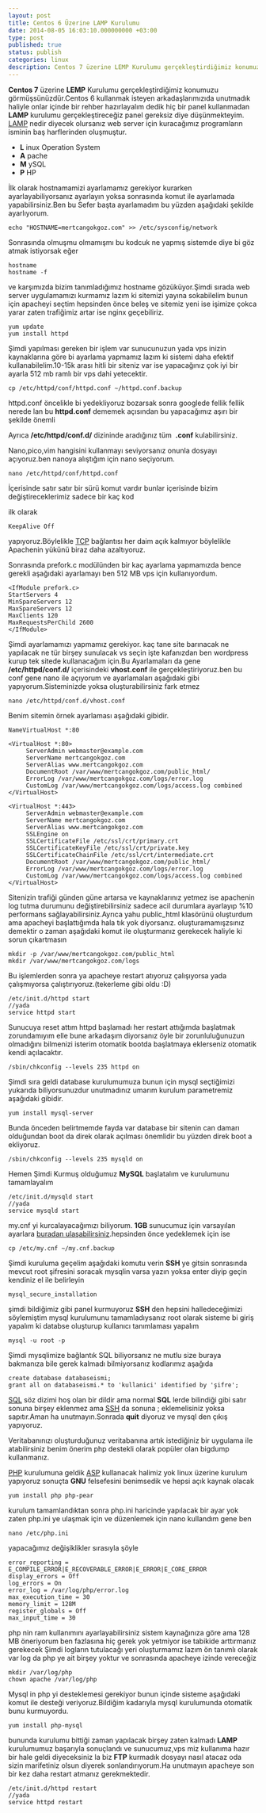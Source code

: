 ```yaml
---
layout: post
title: Centos 6 Üzerine LAMP Kurulumu
date: 2014-08-05 16:03:10.000000000 +03:00
type: post
published: true
status: publish
categories: linux
description: Centos 7 üzerine LEMP Kurulumu gerçekleştirdiğimiz konumuzu görmüşsünüzdür.Centos 6 kullanmak isteyen arkadaşlarımızıda unutmadık haliyle
---
```

**Centos 7** üzerine **LEMP** Kurulumu gerçekleştirdiğimiz konumuzu görmüşsünüzdür.Centos 6 kullanmak isteyen arkadaşlarımızıda unutmadık haliyle onlar içinde bir rehber hazırlayalım dedik hiç bir panel kullanmadan **LAMP** kurulumu gerçekleştireceğiz panel gereksiz diye düşünmekteyim. [LAMP](https://en.wikipedia.org/wiki/LAMP_%28software_bundle%29) nedir diyecek olursanız web server için kuracağımız programların isminin baş harflerinden oluşmuştur.

- **L** inux Operation System
- **A** pache
- **M** ySQL
- **P** HP

İlk olarak hostnamamizi ayarlamamız gerekiyor kurarken ayarlayabiliyorsanız ayarlayın yoksa sonrasında komut ile ayarlamada yapabilirsiniz.Ben bu Sefer başta ayarlamadım bu yüzden aşağıdaki şekilde ayarlıyorum.

    echo "HOSTNAME=mertcangokgoz.com" >> /etc/sysconfig/network

Sonrasında olmuşmu olmamışmı bu kodcuk ne yapmış sistemde diye bi göz atmak istiyorsak eğer

    hostname
    hostname -f

ve karşımızda bizim tanımladığımız hostname gözüküyor.Şimdi sırada web server uygulamamızı kurmamız lazım ki sitemizi yayına sokabilelim bunun için apacheyi seçtim hepsinden önce beleş ve sitemiz yeni ise işimize çokca yarar zaten trafiğimiz artar ise nginx geçebiliriz.

    yum update
    yum install httpd

Şimdi yapılması gereken bir işlem var sunucunuzun yada vps inizin kaynaklarına göre bi ayarlama yapmamız lazım ki sistemi daha efektif kullanabilelim.10-15k arası hitli bir siteniz var ise yapacağınız çok iyi bir ayarla 512 mb ramlı bir vps dahi yetecektir.

    cp /etc/httpd/conf/httpd.conf ~/httpd.conf.backup

httpd.conf öncelikle bi yedekliyoruz bozarsak sonra googlede fellik fellik nerede lan bu **httpd.conf** dememek açısından bu yapacağımız aşırı bir şekilde önemli

Ayrıca **/etc/httpd/conf.d/** dizininde aradığınız tüm&nbsp; **.conf** kulabilirsiniz.

Nano,pico,vim hangisini kullanmayı seviyorsanız onunla dosyayı açıyoruz.ben nanoya alıştığım için nano seçiyorum.

    nano /etc/httpd/conf/httpd.conf

İçerisinde satır satır bir sürü komut vardır bunlar içerisinde bizim değiştireceklerimiz sadece bir kaç kod

ilk olarak

    KeepAlive Off

yapıyoruz.Böylelikle [TCP](https://tr.wikipedia.org/wiki/TCP) bağlantısı her daim açık kalmıyor böylelikle Apachenin yükünü biraz daha azaltıyoruz.

Sonrasında prefork.c modülünden bir kaç ayarlama yapmamızda bence gerekli aşağıdaki ayarlamayı ben 512 MB vps için kullanıyordum.

    <IfModule prefork.c>
    StartServers 4
    MinSpareServers 12
    MaxSpareServers 12
    MaxClients 120
    MaxRequestsPerChild 2600
    </IfModule>

Şimdi ayarlamamızı yapmamız gerekiyor. kaç tane site barınacak ne yapılacak ne tür birşey sunulacak vs seçin işte kafanızdan ben wordpress kurup tek sitede kullanacağım için.Bu Ayarlamaları da gene **/etc/httpd/conf.d/** içerisindeki **vhost.conf** ile gerçekleştiriyoruz.ben bu conf gene nano ile açıyorum ve ayarlamaları aşağıdaki gibi yapıyorum.Sisteminizde yoksa oluşturabilirsiniz fark etmez

    nano /etc/httpd/conf.d/vhost.conf

Benim sitemin örnek ayarlaması aşağıdaki gibidir.

    NameVirtualHost *:80

    <VirtualHost *:80>
         ServerAdmin webmaster@example.com
         ServerName mertcangokgoz.com
         ServerAlias www.mertcangokgoz.com
         DocumentRoot /var/www/mertcangokgoz.com/public_html/
         ErrorLog /var/www/mertcangokgoz.com/logs/error.log
         CustomLog /var/www/mertcangokgoz.com/logs/access.log combined
    </VirtualHost>

    <VirtualHost *:443>
         ServerAdmin webmaster@example.com
         ServerName mertcangokgoz.com
         ServerAlias www.mertcangokgoz.com
         SSLEngine on
         SSLCertificateFile /etc/ssl/crt/primary.crt
         SSLCertificateKeyFile /etc/ssl/crt/private.key
         SSLCertificateChainFile /etc/ssl/crt/intermediate.crt
         DocumentRoot /var/www/mertcangokgoz.com/public_html/
         ErrorLog /var/www/mertcangokgoz.com/logs/error.log
         CustomLog /var/www/mertcangokgoz.com/logs/access.log combined
    </VirtualHost>

Sitenizin trafiği günden güne artarsa ve kaynaklarınız yetmez ise apachenin log tutma durumunu değiştirebilirsiniz sadece acil durumlara ayarlayıp %10 performans sağlayabilirsiniz.Ayrıca yahu public\_html klasörünü oluşturdum ama apacheyi başlattığımda hala tık yok diyorsanız. oluşturamamışzsınız demektir o zaman aşağıdaki komut ile oluşturmanız gerekecek haliyle ki sorun çıkartmasın

    mkdir -p /var/www/mertcangokgoz.com/public_html
    mkdir /var/www/mertcangokgoz.com/logs

Bu işlemlerden sonra ya apacheye restart atıyoruz çalışıyorsa yada çalışmıyorsa çalıştırıyoruz.(tekerleme gibi oldu :D)

    /etc/init.d/httpd start
    //yada
    service httpd start

Sunucuya reset attım httpd başlamadı her restart attığımda başlatmak zorundamıyım elle bune arkadaşım diyorsanız öyle bir zorunluluğunuzun olmadığını bilmenizi isterim otomatik bootda başlatmaya eklerseniz otomatik kendi açılacaktır.

    /sbin/chkconfig --levels 235 httpd on

Şimdi sıra geldi database kurulumumuza bunun için mysql seçtiğimizi yukarıda biliyorsunuzdur unutmadınız umarım kurulum parametremiz aşağıdaki gibidir.

    yum install mysql-server

Bunda önceden belirtmemde fayda var database bir sitenin can damarı olduğundan boot da direk olarak açılması önemlidir bu yüzden direk boot a ekliyoruz.

    /sbin/chkconfig --levels 235 mysqld on

Hemen Şimdi Kurmuş olduğumuz **MySQL** başlatalım ve kurulumunu tamamlayalım

    /etc/init.d/mysqld start
    //yada
    service mysqld start

my.cnf yi kurcalayacağımızı biliyorum. **1GB** sunucumuz için varsayılan ayarlara [buradan ulaşabilirsiniz](https://mertcangokgoz.com/1gb-sunucular-icin-mysql-optimizasyonu.html).hepsinden önce yedeklemek için ise

    cp /etc/my.cnf ~/my.cnf.backup

Şimdi kuruluma geçelim aşağıdaki komutu verin **SSH** ye gitsin sonrasında mevcut root şifresini soracak mysqlin varsa yazın yoksa enter diyip geçin kendiniz el ile belirleyin

    mysql_secure_installation

şimdi bildiğimiz gibi panel kurmuyoruz **SSH** den hepsini halledeceğimizi söylemiştim mysql kurulumunu tamamladıysanız root olarak sisteme bi giriş yapalım ki databse oluşturup kullanıcı tanımlaması yapalım

    mysql -u root -p

Şimdi mysqlimize bağlantık SQL biliyorsanız ne mutlu size buraya bakmanıza bile gerek kalmadı bilmiyorsanız kodlarımız aşağıda

    create database databaseismi;
    grant all on databaseismi.* to 'kullanici' identified by 'şifre';

[SQL](https://tr.wikipedia.org/wiki/SQL) söz dizimi hoş olan bir dildir ama normal **SQL** lerde bilindiği gibi satır sonuna birşey eklenmez ama [SSH](https://tr.wikipedia.org/wiki/SSH) da sonuna ; eklemelisiniz yoksa sapıtır.Aman ha unutmayın.Sonrada **quit** diyoruz ve mysql den çıkış yapıyoruz.

Veritabanınızı oluşturduğunuz veritabanına artık istediğiniz bir uygulama ile atabilirsiniz benim önerim php destekli olarak popüler olan bigdump kullanmanız.

[PHP](https://tr.wikipedia.org/wiki/PHP) kurulumuna geldik [ASP](https://tr.wikipedia.org/wiki/ASP) kullanacak halimiz yok linux üzerine kurulum yapıyoruz sonuçta **GNU** felsefesini benimsedik ve hepsi açık kaynak olacak

    yum install php php-pear

kurulum tamamlandıktan sonra php.ini haricinde yapılacak bir ayar yok zaten php.ini ye ulaşmak için ve düzenlemek için nano kullandım gene ben

    nano /etc/php.ini

yapacağımız değişiklikler sırasıyla şöyle

    error_reporting = E_COMPILE_ERROR|E_RECOVERABLE_ERROR|E_ERROR|E_CORE_ERROR
    display_errors = Off
    log_errors = On
    error_log = /var/log/php/error.log
    max_execution_time = 30
    memory_limit = 128M
    register_globals = Off
    max_input_time = 30

php nin ram kullanımını ayarlayabilirsiniz sistem kaynağınıza göre ama 128 MB öneriyorum ben fazlasına hiç gerek yok yetmiyor ise tabikide arttırmanız gerekecek Şimdi logların tutulacağı yeri oluşturmamız lazım ön tanımlı olarak var log da php ye ait birşey yoktur ve sonrasında apacheye izinde vereceğiz

    mkdir /var/log/php
    chown apache /var/log/php

Mysql in php yi desteklemesi gerekiyor bunun içinde sisteme aşağıdaki komut ile desteği veriyoruz.Bildiğim kadarıyla mysql kurulumunda otomatik bunu kurmuyordu.

    yum install php-mysql

bununda kurulumu bittiği zaman yapılacak birşey zaten kalmadı **LAMP** kurulumumuz başarıyla sonuçlandı ve sunucumuz,vps miz kullanıma hazır bir hale geldi diyeceksiniz la biz **FTP** kurmadık dosyayı nasıl atacaz oda sizin marifetiniz olsun diyerek sonlandırıyorum.Ha unutmayın apacheye son bir kez daha restart atmanız gerekmektedir.

    /etc/init.d/httpd restart
    //yada
    service httpd restart
